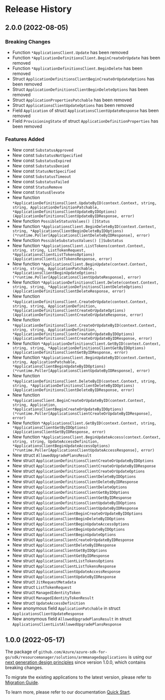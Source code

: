 # Release History

## 2.0.0 (2022-08-05)
### Breaking Changes

- Function `*ApplicationsClient.Update` has been removed
- Function `*ApplicationDefinitionsClient.BeginCreateOrUpdate` has been removed
- Function `*ApplicationDefinitionsClient.BeginDelete` has been removed
- Struct `ApplicationDefinitionsClientBeginCreateOrUpdateOptions` has been removed
- Struct `ApplicationDefinitionsClientBeginDeleteOptions` has been removed
- Struct `ApplicationPropertiesPatchable` has been removed
- Struct `ApplicationsClientUpdateOptions` has been removed
- Field `Application` of struct `ApplicationsClientUpdateResponse` has been removed
- Field `ProvisioningState` of struct `ApplicationDefinitionProperties` has been removed

### Features Added

- New const `SubstatusApproved`
- New const `SubstatusNotSpecified`
- New const `SubstatusExpired`
- New const `SubstatusDenied`
- New const `StatusNotSpecified`
- New const `SubstatusTimeout`
- New const `SubstatusFailed`
- New const `StatusRemove`
- New const `StatusElevate`
- New function `*ApplicationDefinitionsClient.UpdateByID(context.Context, string, string, ApplicationDefinitionPatchable, *ApplicationDefinitionsClientUpdateByIDOptions) (ApplicationDefinitionsClientUpdateByIDResponse, error)`
- New function `PossibleStatusValues() []Status`
- New function `*ApplicationsClient.BeginDeleteByID(context.Context, string, *ApplicationsClientBeginDeleteByIDOptions) (*runtime.Poller[ApplicationsClientDeleteByIDResponse], error)`
- New function `PossibleSubstatusValues() []Substatus`
- New function `*ApplicationsClient.ListTokens(context.Context, string, string, ListTokenRequest, *ApplicationsClientListTokensOptions) (ApplicationsClientListTokensResponse, error)`
- New function `*ApplicationsClient.BeginUpdate(context.Context, string, string, ApplicationPatchable, *ApplicationsClientBeginUpdateOptions) (*runtime.Poller[ApplicationsClientUpdateResponse], error)`
- New function `*ApplicationDefinitionsClient.Delete(context.Context, string, string, *ApplicationDefinitionsClientDeleteOptions) (ApplicationDefinitionsClientDeleteResponse, error)`
- New function `*ApplicationDefinitionsClient.CreateOrUpdate(context.Context, string, string, ApplicationDefinition, *ApplicationDefinitionsClientCreateOrUpdateOptions) (ApplicationDefinitionsClientCreateOrUpdateResponse, error)`
- New function `*ApplicationDefinitionsClient.CreateOrUpdateByID(context.Context, string, string, ApplicationDefinition, *ApplicationDefinitionsClientCreateOrUpdateByIDOptions) (ApplicationDefinitionsClientCreateOrUpdateByIDResponse, error)`
- New function `*ApplicationDefinitionsClient.GetByID(context.Context, string, string, *ApplicationDefinitionsClientGetByIDOptions) (ApplicationDefinitionsClientGetByIDResponse, error)`
- New function `*ApplicationsClient.BeginUpdateByID(context.Context, string, ApplicationPatchable, *ApplicationsClientBeginUpdateByIDOptions) (*runtime.Poller[ApplicationsClientUpdateByIDResponse], error)`
- New function `*ApplicationDefinitionsClient.DeleteByID(context.Context, string, string, *ApplicationDefinitionsClientDeleteByIDOptions) (ApplicationDefinitionsClientDeleteByIDResponse, error)`
- New function `*ApplicationsClient.BeginCreateOrUpdateByID(context.Context, string, Application, *ApplicationsClientBeginCreateOrUpdateByIDOptions) (*runtime.Poller[ApplicationsClientCreateOrUpdateByIDResponse], error)`
- New function `*ApplicationsClient.GetByID(context.Context, string, *ApplicationsClientGetByIDOptions) (ApplicationsClientGetByIDResponse, error)`
- New function `*ApplicationsClient.BeginUpdateAccess(context.Context, string, string, UpdateAccessDefinition, *ApplicationsClientBeginUpdateAccessOptions) (*runtime.Poller[ApplicationsClientUpdateAccessResponse], error)`
- New struct `AllowedUpgradePlansResult`
- New struct `ApplicationDefinitionsClientCreateOrUpdateByIDOptions`
- New struct `ApplicationDefinitionsClientCreateOrUpdateByIDResponse`
- New struct `ApplicationDefinitionsClientCreateOrUpdateOptions`
- New struct `ApplicationDefinitionsClientDeleteByIDOptions`
- New struct `ApplicationDefinitionsClientDeleteByIDResponse`
- New struct `ApplicationDefinitionsClientDeleteOptions`
- New struct `ApplicationDefinitionsClientGetByIDOptions`
- New struct `ApplicationDefinitionsClientGetByIDResponse`
- New struct `ApplicationDefinitionsClientUpdateByIDOptions`
- New struct `ApplicationDefinitionsClientUpdateByIDResponse`
- New struct `ApplicationsClientBeginCreateOrUpdateByIDOptions`
- New struct `ApplicationsClientBeginDeleteByIDOptions`
- New struct `ApplicationsClientBeginUpdateAccessOptions`
- New struct `ApplicationsClientBeginUpdateByIDOptions`
- New struct `ApplicationsClientBeginUpdateOptions`
- New struct `ApplicationsClientCreateOrUpdateByIDResponse`
- New struct `ApplicationsClientDeleteByIDResponse`
- New struct `ApplicationsClientGetByIDOptions`
- New struct `ApplicationsClientGetByIDResponse`
- New struct `ApplicationsClientListTokensOptions`
- New struct `ApplicationsClientListTokensResponse`
- New struct `ApplicationsClientUpdateAccessResponse`
- New struct `ApplicationsClientUpdateByIDResponse`
- New struct `JitRequestMetadata`
- New struct `ListTokenRequest`
- New struct `ManagedIdentityToken`
- New struct `ManagedIdentityTokenResult`
- New struct `UpdateAccessDefinition`
- New anonymous field `ApplicationPatchable` in struct `ApplicationsClientUpdateResponse`
- New anonymous field `AllowedUpgradePlansResult` in struct `ApplicationsClientListAllowedUpgradePlansResponse`


## 1.0.0 (2022-05-17)

The package of `github.com/Azure/azure-sdk-for-go/sdk/resourcemanager/solutions/armmanagedapplications` is using our [next generation design principles](https://azure.github.io/azure-sdk/general_introduction.html) since version 1.0.0, which contains breaking changes.

To migrate the existing applications to the latest version, please refer to [Migration Guide](https://aka.ms/azsdk/go/mgmt/migration).

To learn more, please refer to our documentation [Quick Start](https://aka.ms/azsdk/go/mgmt).